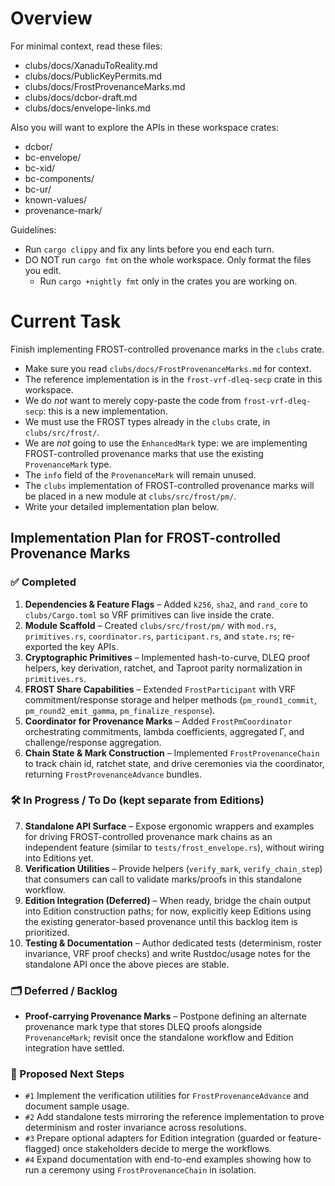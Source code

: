 # Overview

For minimal context, read these files:

- clubs/docs/XanaduToReality.md
- clubs/docs/PublicKeyPermits.md
- clubs/docs/FrostProvenanceMarks.md
- clubs/docs/dcbor-draft.md
- clubs/docs/envelope-links.md

Also you will want to explore the APIs in these workspace crates:

- dcbor/
- bc-envelope/
- bc-xid/
- bc-components/
- bc-ur/
- known-values/
- provenance-mark/

Guidelines:

- Run `cargo clippy` and fix any lints before you end each turn.
- DO NOT run `cargo fmt` on the whole workspace. Only format the files you edit.
  - Run `cargo +nightly fmt` only in the crates you are working on.

# Current Task

Finish implementing FROST-controlled provenance marks in the `clubs` crate.

- Make sure you read `clubs/docs/FrostProvenanceMarks.md` for context.
- The reference implementation is in the `frost-vrf-dleq-secp` crate in this workspace.
- We do *not* want to merely copy-paste the code from `frost-vrf-dleq-secp`: this is a new implementation.
- We must use the FROST types already in the `clubs` crate, in `clubs/src/frost/`.
- We are *not* going to use the `EnhancedMark` type: we are implementing FROST-controlled provenance marks that use the existing `ProvenanceMark` type.
- The `info` field of the `ProvenanceMark` will remain unused.
- The `clubs` implementation of FROST-controlled provenance marks will be placed in a new module at `clubs/src/frost/pm/`.
- Write your detailed implementation plan below.

## Implementation Plan for FROST-controlled Provenance Marks

### ✅ Completed
1. **Dependencies & Feature Flags** – Added `k256`, `sha2`, and `rand_core` to `clubs/Cargo.toml` so VRF primitives can live inside the crate.
2. **Module Scaffold** – Created `clubs/src/frost/pm/` with `mod.rs`, `primitives.rs`, `coordinator.rs`, `participant.rs`, and `state.rs`; re-exported the key APIs.
3. **Cryptographic Primitives** – Implemented hash-to-curve, DLEQ proof helpers, key derivation, ratchet, and Taproot parity normalization in `primitives.rs`.
4. **FROST Share Capabilities** – Extended `FrostParticipant` with VRF commitment/response storage and helper methods (`pm_round1_commit`, `pm_round2_emit_gamma`, `pm_finalize_response`).
5. **Coordinator for Provenance Marks** – Added `FrostPmCoordinator` orchestrating commitments, lambda coefficients, aggregated Γ, and challenge/response aggregation.
6. **Chain State & Mark Construction** – Implemented `FrostProvenanceChain` to track chain id, ratchet state, and drive ceremonies via the coordinator, returning `FrostProvenanceAdvance` bundles.

### 🛠️ In Progress / To Do (kept separate from Editions)
7. **Standalone API Surface** – Expose ergonomic wrappers and examples for driving FROST-controlled provenance mark chains as an independent feature (similar to `tests/frost_envelope.rs`), without wiring into Editions yet.
8. **Verification Utilities** – Provide helpers (`verify_mark`, `verify_chain_step`) that consumers can call to validate marks/proofs in this standalone workflow.
9. **Edition Integration (Deferred)** – When ready, bridge the chain output into Edition construction paths; for now, explicitly keep Editions using the existing generator-based provenance until this backlog item is prioritized.
10. **Testing & Documentation** – Author dedicated tests (determinism, roster invariance, VRF proof checks) and write Rustdoc/usage notes for the standalone API once the above pieces are stable.

### 🗂️ Deferred / Backlog
- **Proof-carrying Provenance Marks** – Postpone defining an alternate provenance mark type that stores DLEQ proofs alongside `ProvenanceMark`; revisit once the standalone workflow and Edition integration have settled.

### 🔮 Proposed Next Steps
- `#1` Implement the verification utilities for `FrostProvenanceAdvance` and document sample usage.
- `#2` Add standalone tests mirroring the reference implementation to prove determinism and roster invariance across resolutions.
- `#3` Prepare optional adapters for Edition integration (guarded or feature-flagged) once stakeholders decide to merge the workflows.
- `#4` Expand documentation with end-to-end examples showing how to run a ceremony using `FrostProvenanceChain` in isolation.
